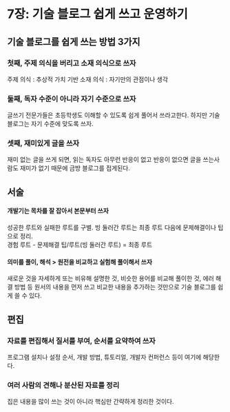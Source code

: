 
# 7장: 기술 블로그 쉽게 쓰고 운영하기  
## 기술 블로그를 쉽게 쓰는 방법 3가지
### 첫째, 주제 의식을 버리고 소재 의식으로 쓰자
주제 의식 : 추상적 가치 기반
소재 의식 : 자기만의 관점이나 생각     

### 둘째, 독자 수준이 아니라 자기 수준으로 쓰자   
글쓰기 전문가들은 초등학생도 이해할 수 있도록 쉽게 풀어서 쓰라고한다. 하지만 기술 블로그는 자기 수준에 맞도록 쓰자.

### 셋째, 재미있게 글을 쓰자
재미 없는 글을 쓰게 되면, 읽는 독자도 아무런 반응이 없고 반응이 없으면 글을 쓰는사람도 재미가 없기 때문에 금방 블로그를 접게된다.

## 서술
#### 개발기는 목차를 잘 잡아서 본문부터 쓰자
성공한 루트와 실패한 루트를 구별. 빙 둘러간 루트는 최종 루트 다음에 문제해결이나 팁으로 정리.  
경험 루트 - 문제해결 팁/루트(빙 둘러간 루트) = 최종 루트

#### 의미를 풀이, 해석 > 원전을 비교하고 실험해 풀이해서 쓰자
새로운 것을 자세하게 또는 비유해 설명한 것, 비슷한 용어를 비교해 풀이한 것, 에러 해결 방법 등
원서의 내용을 먼저 쓰고 비교한 내용을 추가하는 것만으로 기술 블로그를 쉽게 쓸 수 있다.

## 편집   
### 자료를 편집해서 질서를 부여, 순서를 요약하여 쓰자   
프로그램 설치나 설정 순서, 개발 방법, 튜토리얼, 개발자 컨퍼런스 등이 여기에 해당한다.   

### 여러 사람의 견해나 분산된 자료를 정리  
집은 내용을 많이 쓰는 것이 아니라 핵심만 간략하게 정리한 것이다.   


